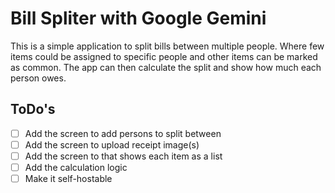 # Bill Spliter with Google Gemini

This is a simple application to split bills between multiple people. Where few items could be assigned to specific people and other items can be marked as common.
The app can then calculate the split and show how much each person owes.

## ToDo's
- [ ] Add the screen to add persons to split between
- [ ] Add the screen to upload receipt image(s)
- [ ] Add the screen to that shows each item as a list
- [ ] Add the calculation logic
- [ ] Make it self-hostable
